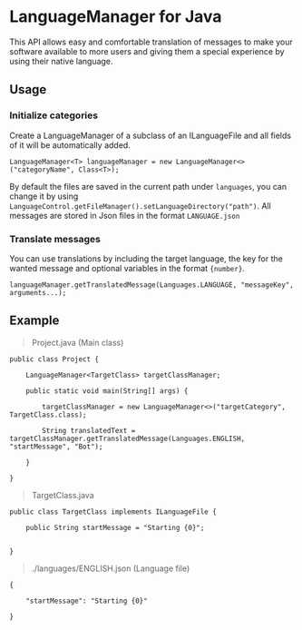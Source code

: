# LanguageManager for Java
This API allows easy and comfortable translation of messages to make your software available to more users and giving them a special experience by using their native language.

## Usage
### Initialize categories
Create a LanguageManager of a subclass of an ILanguageFile and all fields of it will be automatically added.
```
LanguageManager<T> languageManager = new LanguageManager<>("categoryName", Class<T>);
```
By default the files are saved in the current path under `languages`, you can change it by using `LanguageControl.getFileManager().setLanguageDirectory("path")`. All messages are stored in Json files in the format `LANGUAGE.json`

### Translate messages
You can use translations by including the target language, the key for the wanted message and optional variables in the format `{number}`.
```
languageManager.getTranslatedMessage(Languages.LANGUAGE, "messageKey", arguments...);
```

## Example
> Project.java (Main class)
```
public class Project {

    LanguageManager<TargetClass> targetClassManager;

    public static void main(String[] args) {
    
        targetClassManager = new LanguageManager<>("targetCategory", TargetClass.class);
        
        String translatedText = targetClassManager.getTranslatedMessage(Languages.ENGLISH, "startMessage", "Bot");
        
    }

}
```

> TargetClass.java
```
public class TargetClass implements ILanguageFile {

    public String startMessage = "Starting {0}";
    

}
```

> ./languages/ENGLISH.json (Language file)
```
{

    "startMessage": "Starting {0}"

}
```

